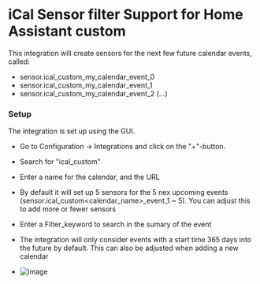 # iCal Sensor filter Support for Home Assistant custom

This integration will create sensors for the next few future calendar events, called:

* sensor.ical_custom_my_calendar_event_0
* sensor.ical_custom_my_calendar_event_1
* sensor.ical_custom_my_calendar_event_2
(...)


### Setup

The integration is set up using the GUI.

* Go to Configuration -> Integrations and click on the "+"-button.
* Search for "ical_custom"
* Enter a name for the calendar, and the URL
* By default it will set up 5 sensors for the 5 nex upcoming events (sensor.ical_custom<calendar_name>_event_1 ~ 5).  You can adjust this to add more or fewer sensors
* Enter a Filter_keyword to search in the sumary of the event
* The integration will only consider events with a start time 365 days into the future by default. This can also be adjusted when adding a new calendar

* ![image](https://github.com/user-attachments/assets/40ffae05-7654-4181-bec6-e9e82dfe21f0)

